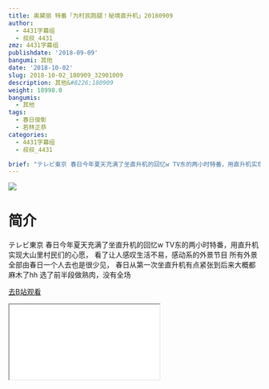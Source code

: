 ```yaml
---
title: 奥黛丽 特番「为村民跑腿！秘境直升机」20180909
author:
  - 4431字幕组
  - 叔叔_4431
zmz: 4431字幕组
publishdate: '2018-09-09'
bangumi: 其他
date: '2018-10-02'
slug: 2018-10-02_180909_32901009
description: 其他&#8226;180909
weight: 18998.0
bangumis:
  - 其他
tags:
  - 春日俊彰
  - 若林正恭
categories:
  - 4431字幕组
  - 叔叔_4431

brief: "テレビ東京 春日今年夏天充满了坐直升机的回忆w TV东的两小时特番，用直升机实现大山里村民们的心愿， 看了让人感叹生活不易，感动系的外景节目 所有外景全部由春日一个人去也是很少见， 春日从第一次坐直升机有点紧张到后来大概都麻木了hh 选了前半段做熟肉，没有全场"
---
```

![](https://i.imgur.com/VAMsWY9.jpg)
# 简介  
テレビ東京
春日今年夏天充满了坐直升机的回忆w
TV东的两小时特番，用直升机实现大山里村民们的心愿，
看了让人感叹生活不易，感动系的外景节目
所有外景全部由春日一个人去也是很少见，
春日从第一次坐直升机有点紧张到后来大概都麻木了hh
选了前半段做熟肉，没有全场  

[去B站观看](https://www.bilibili.com/video/av32901009/)
<div class ="resp-container"><iframe class="testiframe" src="//player.bilibili.com/player.html?aid=32901009"", scrolling="no", allowfullscreen="true" > </iframe></div> 

